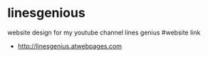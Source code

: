 # linesgenious
 website design for my youtube channel lines genius
#website link
- http://linesgenius.atwebpages.com
